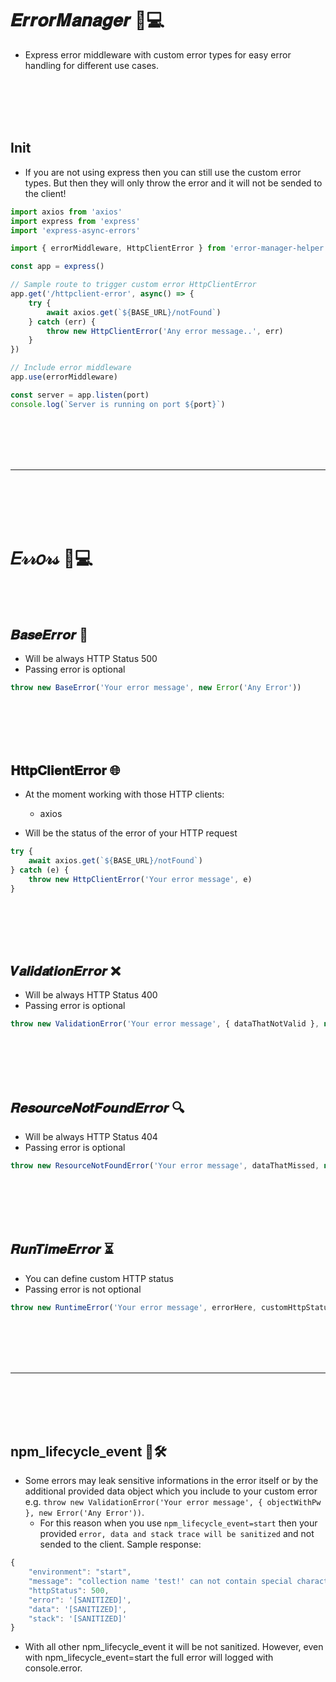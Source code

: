 # 𝑬𝒓𝒓𝒐𝒓𝑴𝒂𝒏𝒂𝒈𝒆𝒓 🌟💻
- Express error middleware with custom error types for easy error handling for different use cases. 


<br><br>
<br><br>

## Init
- If you are not using express then you can still use the custom error types. But then they will only throw the error and it will not be sended to the client!
```javascript
import axios from 'axios'
import express from 'express'
import 'express-async-errors'

import { errorMiddleware, HttpClientError } from 'error-manager-helper'

const app = express()

// Sample route to trigger custom error HttpClientError
app.get('/httpclient-error', async() => {
    try {
        await axios.get(`${BASE_URL}/notFound`)
    } catch (err) {
        throw new HttpClientError('Any error message..', err)
    }
})

// Include error middleware
app.use(errorMiddleware)

const server = app.listen(port)
console.log(`Server is running on port ${port}`)
```









<br><br>
<br><br>
_________________________________________
<br><br>
<br><br>


# 𝐸𝓇𝓇𝑜𝓇𝓈 🌟💻

<br><br>

## 𝑩𝒂𝒔𝒆𝑬𝒓𝒓𝒐𝒓 🚨
- Will be always HTTP Status 500
- Passing error is optional
```javascript
throw new BaseError('Your error message', new Error('Any Error'))
```

<br><br>
<br><br>

## 𝐇𝐭𝐭𝐩𝐂𝐥𝐢𝐞𝐧𝐭𝐄𝐫𝐫𝐨𝐫 🌐
- At the moment working with those HTTP clients:
  - axios

- Will be the status of the error of your HTTP request
```javascript
try {
    await axios.get(`${BASE_URL}/notFound`)
} catch (e) {
    throw new HttpClientError('Your error message', e)
}
```

<br><br>
<br><br>

## 𝑽𝒂𝒍𝒊𝒅𝒂𝒕𝒊𝒐𝒏𝑬𝒓𝒓𝒐𝒓 ❌
- Will be always HTTP Status 400
- Passing error is optional
```javascript
throw new ValidationError('Your error message', { dataThatNotValid }, new Error('Any Error'))
```

<br><br>
<br><br>

## 𝑹𝒆𝒔𝒐𝒖𝒓𝒄𝒆𝑵𝒐𝒕𝑭𝒐𝒖𝒏𝒅𝑬𝒓𝒓𝒐𝒓 🔍
- Will be always HTTP Status 404
- Passing error is optional
```javascript
throw new ResourceNotFoundError('Your error message', dataThatMissed, new Error('Any Error'))
```

<br><br>
<br><br>

## 𝑹𝒖𝒏𝑻𝒊𝒎𝒆𝑬𝒓𝒓𝒐𝒓 ⏳
- You can define custom HTTP status
- Passing error is not optional
```javascript
throw new RuntimeError('Your error message', errorHere, customHttpStatus)
```












<br><br>
<br><br>
_________________________________________
<br><br>
<br><br>


## npm_lifecycle_event 🔧🛠️
- Some errors may leak sensitive informations in the error itself or by the additional provided data object which you include to your custom error e.g. `throw new ValidationError('Your error message', { objectWithPw }, new Error('Any Error'))`.
  - For this reason when you use `npm_lifecycle_event=start` then your provided `error, data and stack trace will be sanitized` and not sended to the client. Sample response:
```javascript
{
    "environment": "start",
    "message": "collection name 'test!' can not contain special characters",
    "httpStatus": 500,
    "error": '[SANITIZED]',
    "data": '[SANITIZED]',
    "stack": '[SANITIZED]'
}
```
  - With all other npm_lifecycle_event it will be not sanitized. However, even with npm_lifecycle_event=start the full error will logged with console.error.